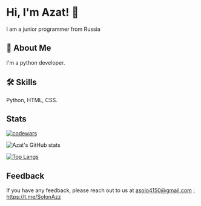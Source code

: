 # Hi, I'm Azat! 👋
I am a junior programmer from Russia

## 🚀 About Me
I'm a python developer.

## 🛠 Skills
Python, HTML, CSS.


## Stats
[![codewars](https://www.codewars.com/users/username/badges/large)](https://www.codewars.com/users/username) 

![Azat's GitHub stats](https://github-readme-stats.vercel.app/api?username=AzatSolon&show_icons=true&theme=radical)


[![Top Langs](https://github-readme-stats.vercel.app/api/top-langs/?username=AzatSolon&layout=compact)](https://github.com/AzatSolon/github-readme-stats)

## Feedback
If you have any feedback, please reach out to us at asolo4150@gmail.com ; https://t.me/SolonAzz


